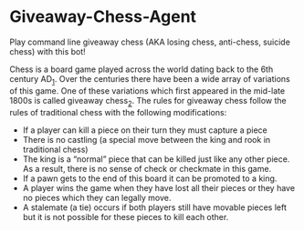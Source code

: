 # Giveaway-Chess-Agent
Play command line giveaway chess (AKA losing chess, anti-chess, suicide chess) with this bot!

Chess is a board game played across the world dating back to the 6th century AD<sub>[1](https://www.britannica.com/topic/chess)</sub>. Over the centuries there have been a wide array of variations of this game. One of these variations which first appeared in the mid-late 1800s is called giveaway chess<sub>[2](http://www.chessvariants.org/diffobjective.dir/giveaway.html)</sub>. The rules for giveaway chess follow the rules of traditional chess with the following modifications:
- If a player can kill a piece on their turn they must capture a piece
- There is no castling (a special move between the king and rook in traditional chess)
- The king is a “normal” piece that can be killed just like any other piece. As a result, there is no sense of check or checkmate in this game. 
- If a pawn gets to the end of this board it can be promoted to a king. 
- A player wins the game when they have lost all their pieces or they have no pieces which they can legally move.
- A stalemate (a tie) occurs if both players still have movable pieces left but it is not possible for these pieces to kill each other.

